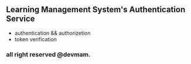 ## Learning Management System's Authentication Service

- authentication && authorizetion 
- token verification

### all right reserved @devmam.